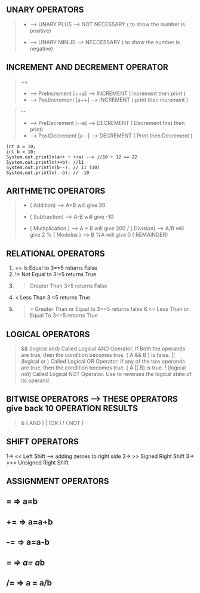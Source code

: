 ## UNARY OPERATORS

> + --> UNARY PLUS --> NOT NECESSARY ( to show the number is positive)
> - --> UNARY MINUS --> NECCESSARY ( to show the number is negative)

## INCREMENT AND DECREMENT OPERATOR 
> ++
> + --> PreIncrement [++a] --> INCREMENT  ( increment then print )
> + --> PostIncrement [a++] --> INCREMENT ( print then increment )

> --
> - --> PreDecrement [--a] --> DECREMENT ( Decrement first then print)
> - --> PostDecrement [a--] --> DECREMENT ( Print then Decrement )

```
int a = 10;
int b = 10;
System.out.println(a++ + ++a) --> //10 + 12 == 22
System.out.println(++b); //11
System.out.println(b--); // 11 (10)
System.out.println(--b); // -10

```

## ARITHMETIC OPERATORS
> + ( Addition) --> A+B will give 30
> - ( Subtraction) --> A-B will give -10
> * ( Multiplication ) --> A * B will give 200
> / ( DIvision) --> A/B will give 2
> %  ( Modulus ) --> B %A will give 0 ( REMAINDER)

## RELATIONAL OPERATORS
1. == Is Equal to   3==5 returns False
2. != Not Equal to  3!=5 returns True
3. > Greater Than   3>5  returns False
4. < Less Than      3 <5 returns True
5. >= Greater Than or Equal to   3>=5 returns false
6.<= Less Than or Equal To    3<=5 returns True

## LOGICAL OPERATORS
> && (logical and) Called Logical AND Operator. If Both the operands are true, then the condition becomes true. ( A && B ) is false.
> || (logical or ) Called Logical OR Operator. If any of the two operands are true, then the condition becomes true. ( A || B) is true.
> ! (logical not)  Called Logical NOT Operator. Use to reverses the logical state of its operand.

## BITWISE OPERATORS  --> THESE OPERATORS give back 10 OPERATION RESULTS
> & ( AND )
> | (OR )
> ! ( NOT )

## SHIFT OPERATORS
1-> << Left Shift --> adding zeroes to right side
2-> >> Signed Right Shift
3-> >>> Unsigned Right Shift


## ASSIGNMENT OPERATORS
##  = =>  a=b 
##  += =>  a=a+b
##  -= =>  a=a-b
##  *= =>  a= a*b
##  /= =>  a = a/b


